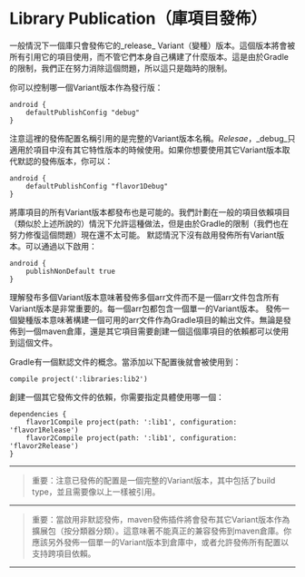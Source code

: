 # Library Publication（庫項目發佈）

一般情況下一個庫只會發佈它的_release_ Variant（變種）版本。這個版本將會被所有引用它的項目使用，而不管它們本身自己構建了什麼版本。這是由於Gradle的限制，我們正在努力消除這個問題，所以這只是臨時的限制。

你可以控制哪一個Variant版本作為發行版：

    android {
        defaultPublishConfig "debug"
    }

注意這裡的發佈配置名稱引用的是完整的Variant版本名稱。_Relesae_，_debug_只適用於項目中沒有其它特性版本的時候使用。如果你想要使用其它Variant版本取代默認的發佈版本，你可以：

    android {
        defaultPublishConfig "flavor1Debug"
    }

將庫項目的所有Variant版本都發布也是可能的。我們計劃在一般的項目依賴項目（類似於上述所說的）情況下允許這種做法，但是由於Gradle的限制（我們也在努力修復這個問題）現在還不太可能。
默認情況下沒有啟用發佈所有Variant版本。可以通過以下啟用：

    android {
        publishNonDefault true
    }

理解發布多個Variant版本意味著發佈多個arr文件而不是一個arr文件包含所有Variant版本是非常重要的。每一個arr包都包含一個單一的Variant版本。
發佈一個變種版本意味著構建一個可用的arr文件作為Gradle項目的輸出文件。無論是發佈到一個maven倉庫，還是其它項目需要創建一個這個庫項目的依賴都可以使用到這個文件。

Gradle有一個默認文件的概念。當添加以下配置後就會被使用到：

    compile project(':libraries:lib2')

創建一個其它發佈文件的依賴，你需要指定具體使用哪一個：

    dependencies {
        flavor1Compile project(path: ':lib1', configuration: 'flavor1Release')
        flavor2Compile project(path: ':lib1', configuration: 'flavor2Release')
    }

---

> 重要：注意已發佈的配置是一個完整的Variant版本，其中包括了build type，並且需要像以上一樣被引用。

---

> 重要：當啟用非默認發佈，maven發佈插件將會發布其它Variant版本作為擴展包（按分類器分類）。這意味著不能真正的兼容發佈到maven倉庫。你應該另外發佈一個單一的Variant版本到倉庫中，或者允許發佈所有配置以支持跨項目依賴。

---
